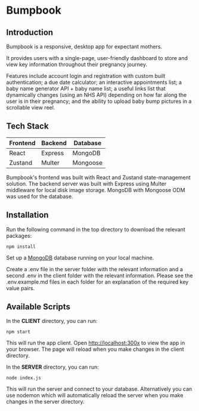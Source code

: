 # Bumpbook


## Introduction


Bumpbook is a responsive, desktop app for expectant mothers.

It provides users with a single-page, user-friendly dashboard to store and view key information throughout their pregnancy journey.

Features include account login and registration with custom built authentication; a due date calculator; an interactive appointments list; a baby name generator API + baby name list; a useful links list that dynamically changes (using an NHS API) depending on how far along the user is in their pregnancy; and the ability to upload baby bump pictures in a scrollable view reel.


## Tech Stack


|**Frontend**|**Backend**|**Database**|
|---|---|---|
|React|Express|MongoDB|
|Zustand|Multer|Mongoose|

Bumpbook's frontend was built with React and Zustand state-management solution. The backend server was built with Express using Multer middleware for local disk image storage. MongoDB with Mongoose ODM was used for the database.


## Installation


Run the following command in the top directory to download the relevant packages:

    npm install

Set up a [MongoDB](https://www.mongodb.com/) database running on your local machine.

Create a .env file in the server folder with the relevant information and a second .env in the client folder with the relevant information. Please see the .env.example.md files in each folder for an explanation of the required key value pairs.


## Available Scripts


In the <strong>CLIENT</strong> directory, you can run:

    npm start

This will run the app client. Open [http://localhost:300x](http://localhost:300x) to view the app in your browser. The page will reload when you make changes in the client directory.

In the <strong>SERVER</strong> directory, you can run:

    node index.js

This will run the server and connect to your database. Alternatively you can use nodemon which will automatically reload the server when you make changes in the server directory.
